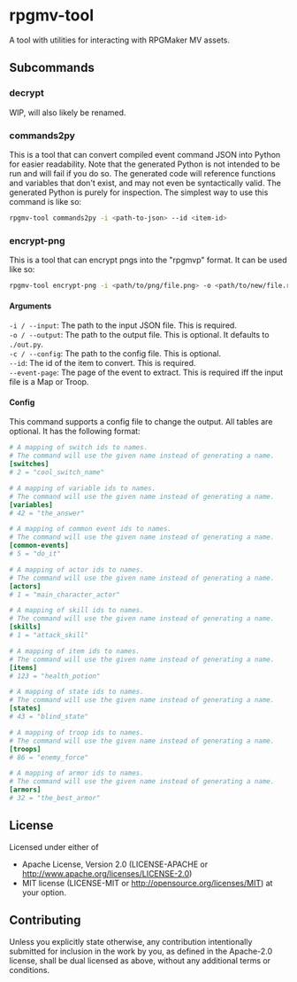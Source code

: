 # rpgmv-tool
A tool with utilities for interacting with RPGMaker MV assets.

## Subcommands

### decrypt
WIP, will also likely be renamed.

### commands2py
This is a tool that can convert compiled event command JSON into Python for easier readability.
Note that the generated Python is not intended to be run and will fail if you do so.
The generated code will reference functions and variables that don't exist,
and may not even be syntactically valid.
The generated Python is purely for inspection.
The simplest way to use this command is like so:
```bash
rpgmv-tool commands2py -i <path-to-json> --id <item-id>
```

### encrypt-png
This is a tool that can encrypt pngs into the "rpgmvp" format.
It can be used like so:
```bash
rpgmv-tool encrypt-png -i <path/to/png/file.png> -o <path/to/new/file.rpgmvp> -k <key as hex>
```

#### Arguments
`-i / --input`: The path to the input JSON file. This is required.  
`-o / --output`: The path to the output file. This is optional. It defaults to `./out.py`.  
`-c / --config`: The path to the config file. This is optional.  
`--id`: The id of the item to convert. This is required.  
`--event-page`: The page of the event to extract. This is required iff the input file is a Map or Troop.  

#### Config
This command supports a config file to change the output.
All tables are optional.
It has the following format:
```toml
# A mapping of switch ids to names.
# The command will use the given name instead of generating a name.
[switches]
# 2 = "cool_switch_name"

# A mapping of variable ids to names.
# The command will use the given name instead of generating a name.
[variables]
# 42 = "the_answer"

# A mapping of common event ids to names.
# The command will use the given name instead of generating a name.
[common-events]
# 5 = "do_it"

# A mapping of actor ids to names.
# The command will use the given name instead of generating a name.
[actors]
# 1 = "main_character_actor"

# A mapping of skill ids to names.
# The command will use the given name instead of generating a name.
[skills]
# 1 = "attack_skill"

# A mapping of item ids to names.
# The command will use the given name instead of generating a name.
[items]
# 123 = "health_potion"

# A mapping of state ids to names.
# The command will use the given name instead of generating a name.
[states]
# 43 = "blind_state"

# A mapping of troop ids to names.
# The command will use the given name instead of generating a name.
[troops]
# 86 = "enemy_force"

# A mapping of armor ids to names.
# The command will use the given name instead of generating a name.
[armors]
# 32 = "the_best_armor"
```

## License
Licensed under either of
 * Apache License, Version 2.0 (LICENSE-APACHE or http://www.apache.org/licenses/LICENSE-2.0)
 * MIT license (LICENSE-MIT or http://opensource.org/licenses/MIT)
at your option.

## Contributing
Unless you explicitly state otherwise, 
any contribution intentionally submitted for inclusion in the work by you, 
as defined in the Apache-2.0 license, 
shall be dual licensed as above, 
without any additional terms or conditions.